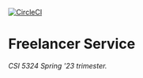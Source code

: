 [![CircleCI](https://dl.circleci.com/status-badge/img/gh/Matt-Hays/CSI5324_Group_Project/tree/main.svg?style=svg)](https://dl.circleci.com/status-badge/redirect/gh/Matt-Hays/CSI5324_Group_Project/tree/main)

# Freelancer Service

*CSI 5324 Spring '23 trimester.*